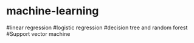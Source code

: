 # machine-learning
#linear regression
#logistic regression
#decision tree and random forest
#Support vector machine
